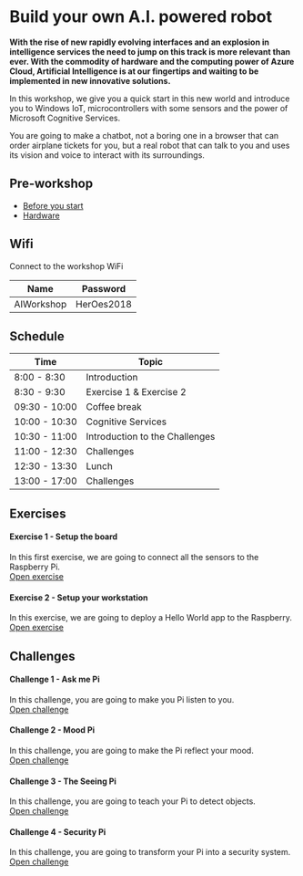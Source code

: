 # Build your own A.I. powered robot
**With the rise of new rapidly evolving interfaces and an explosion in intelligence services the need to jump on this track is more relevant than ever. With the commodity of hardware and the computing power of Azure Cloud, Artificial Intelligence is at our fingertips and waiting to be implemented in new innovative solutions.**

In this workshop, we give you a quick start in this new world and introduce you to Windows IoT, microcontrollers with some sensors and the power of Microsoft Cognitive Services. 

You are going to make a chatbot, not a boring one in a browser that can order airplane tickets for you, but a real robot that can talk to you and uses its vision and voice to interact with its surroundings.

## Pre-workshop
* [Before you start](Before%20the%20workshop.md)
* [Hardware](Hardware.md)

## Wifi
Connect to the workshop WiFi 

| Name | Password |
| --- | --- |
| AIWorkshop | HerOes2018

## Schedule
| Time | Topic |
| --- | --- |
| 8:00 - 8:30 | Introduction
| 8:30 - 9:30 | Exercise 1 & Exercise 2
| 09:30 - 10:00 | Coffee break
| 10:00 - 10:30 | Cognitive Services
| 10:30 - 11:00 | Introduction to the Challenges
| 11:00 - 12:30 | Challenges
| 12:30 - 13:30 | Lunch
| 13:00 - 17:00 | Challenges

## Exercises

#### Exercise 1 - Setup the board
In this first exercise, we are going to connect all the sensors to the Raspberry Pi.   
[Open exercise](Exercise%201/readme.md)

#### Exercise 2 - Setup your workstation
In this exercise, we are going to deploy a Hello World app to the Raspberry.   
[Open exercise](Exercise%202/readme.md)

## Challenges

#### Challenge 1 - Ask me Pi
In this challenge, you are going to make you Pi listen to you.     
[Open challenge](Challenge%201/readme.md)

#### Challenge 2 - Mood Pi
In this challenge, you are going to make the Pi reflect your mood.    
[Open challenge](Challenge%202/readme.md)

#### Challenge 3 - The Seeing Pi
In this challenge, you are going to teach your Pi to detect objects.    
[Open challenge](Challenge%203/readme.md)

#### Challenge 4 - Security Pi
In this challenge, you are going to transform your Pi into a security system.    
[Open challenge](Challenge%204/readme.md)
